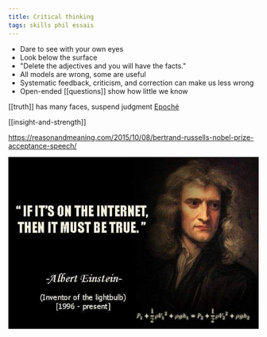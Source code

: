 ```yaml
---
title: Critical thinking 
tags: skills phil essais
---
```


- Dare to see with your own eyes
- Look below the surface 
- "Delete the adjectives and you will have the facts."
- All models are wrong, some are useful 
- Systematic feedback, criticism, and correction can make us less wrong 
- Open-ended [[questions]] show how little we know 

[[truth]] has many faces, suspend judgment [Epoché](https://en.wikipedia.org/wiki/Epoché)

[[insight-and-strength]]

<https://reasonandmeaning.com/2015/10/08/bertrand-russells-nobel-prize-acceptance-speech/>

![](/static/img/must-be-true.jpeg)
